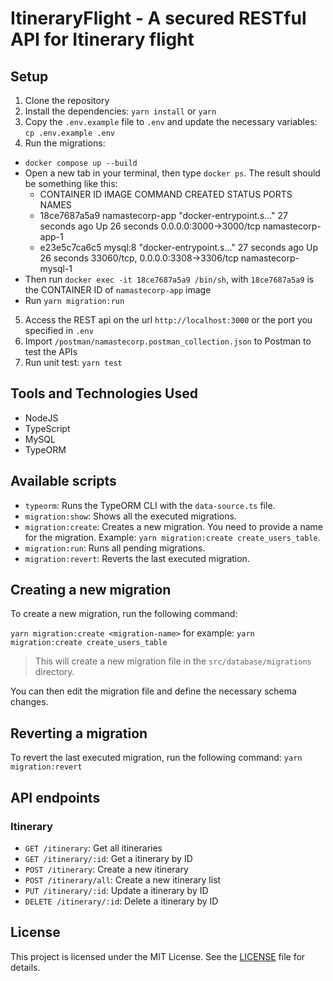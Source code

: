 # ItineraryFlight - A secured RESTful API for Itinerary flight

## Setup

1. Clone the repository
2. Install the dependencies: `yarn install` or `yarn`
3. Copy the `.env.example` file to `.env` and update the necessary variables: `cp .env.example .env`
4. Run the migrations:
  - `docker compose up --build`
  - Open a new tab in your terminal, then type `docker ps`. The result should be something like this:
      + CONTAINER ID   IMAGE             COMMAND                  CREATED          STATUS          PORTS                               NAMES
      + 18ce7687a5a9   namastecorp-app   "docker-entrypoint.s…"   27 seconds ago   Up 26 seconds   0.0.0.0:3000->3000/tcp              namastecorp-app-1
      + e23e5c7ca6c5   mysql:8           "docker-entrypoint.s…"   27 seconds ago   Up 26 seconds   33060/tcp, 0.0.0.0:3308->3306/tcp   namastecorp-mysql-1
  - Then run `docker exec -it 18ce7687a5a9 /bin/sh`, with `18ce7687a5a9` is the CONTAINER ID of `namastecorp-app` image
  - Run `yarn migration:run`
5. Access the REST api on the url `http://localhost:3000` or the port you specified in `.env`
6. Import `/postman/namastecorp.postman_collection.json` to Postman to test the APIs
7. Run unit test: `yarn test`

## Tools and Technologies Used
- NodeJS
- TypeScript
- MySQL
- TypeORM

## Available scripts

- `typeorm`: Runs the TypeORM CLI with the `data-source.ts` file.
- `migration:show`: Shows all the executed migrations.
- `migration:create`: Creates a new migration. You need to provide a name for the migration. Example: `yarn migration:create create_users_table`.
- `migration:run`: Runs all pending migrations.
- `migration:revert`: Reverts the last executed migration.

## Creating a new migration

To create a new migration, run the following command:

`yarn migration:create <migration-name>` for example: `yarn migration:create create_users_table`

> This will create a new migration file in the `src/database/migrations` directory.

You can then edit the migration file and define the necessary schema changes.

## Reverting a migration

To revert the last executed migration, run the following command: `yarn migration:revert`

## API endpoints

### Itinerary

- `GET /itinerary`: Get all itineraries
- `GET /itinerary/:id`: Get a itinerary by ID
- `POST /itinerary`: Create a new itinerary 
- `POST /itinerary/all`: Create a new itinerary list
- `PUT /itinerary/:id`: Update a itinerary by ID 
- `DELETE /itinerary/:id`: Delete a itinerary by ID 

## License

This project is licensed under the MIT License. See the [LICENSE](LICENSE) file for details.





